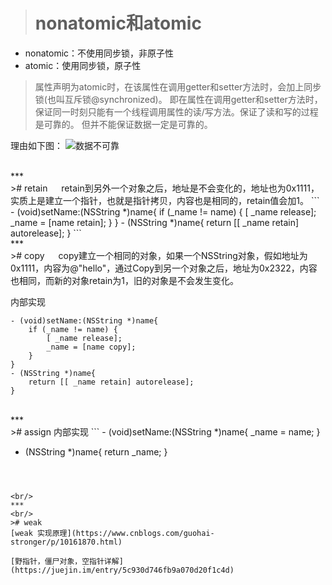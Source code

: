 ># nonatomic和atomic
- nonatomic：不使用同步锁，非原子性
- atomic：使用同步锁，原子性
>属性声明为atomic时，在该属性在调用getter和setter方法时，会加上同步锁(也叫互斥锁@synchronized)。
即在属性在调用getter和setter方法时，保证同一时刻只能有一个线程调用属性的读/写方法。保证了读和写的过程是可靠的。
但并不能保证数据一定是可靠的。

理由如下图：
![数据不可靠](https://upload-images.jianshu.io/upload_images/2959789-1ef27095cf1e0b8c.png?imageMogr2/auto-orient/strip%7CimageView2/2/w/1240)


<br/>
***
<br/>
># retain
&emsp;  retain到另外一个对象之后，地址是不会变化的，地址也为0x1111，实质上是建立一个指针，也就是指针拷贝，内容也是相同的，retain值会加1。
```
- (void)setName:(NSString *)name{
    if (_name != name) {
        [ _name release];
        _name = [name retain];
    }
}
- (NSString *)name{
    return [[ _name retain] autorelease];
}
```




<br/>
***
<br/>
># copy
&emsp;  copy建立一个相同的对象，如果一个NSString对象，假如地址为0x1111，内容为@"hello"，通过Copy到另一个对象之后，地址为0x2322，内容也相同，而新的对象retain为1，旧的对象是不会发生变化。

内部实现
```
- (void)setName:(NSString *)name{
    if (_name != name) {
        [ _name release];
        _name = [name copy];
    }
}
- (NSString *)name{
    return [[ _name retain] autorelease];
}
```



<br/>
***
<br/>
># assign
内部实现
```
- (void)setName:(NSString *)name{
    _name = name;
}


- (NSString *)name{
    return _name;
}
```



<br/>
***
<br/>
># weak
[weak 实现原理](https://www.cnblogs.com/guohai-stronger/p/10161870.html)

[野指针，僵尸对象，空指针详解](https://juejin.im/entry/5c930d746fb9a070d20f1c4d)
